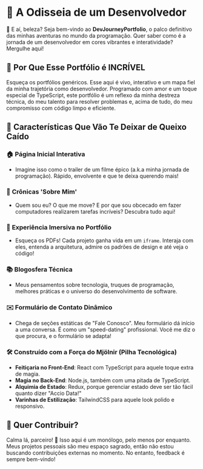 # 🚀 A Odisseia de um Desenvolvedor

👋 E aí, beleza? Seja bem-vindo ao **DevJourneyPortfolio**, o palco definitivo das minhas aventuras no mundo da programação. Quer saber como é a jornada de um desenvolvedor em cores vibrantes e interatividade? Mergulhe aqui!

## 🎉 Por Que Esse Portfólio é INCRÍVEL

Esqueça os portfólios genéricos. Esse aqui é vivo, interativo e um mapa fiel da minha trajetória como desenvolvedor. Programado com amor e um toque especial de TypeScript, este portfólio é um reflexo da minha destreza técnica, do meu talento para resolver problemas e, acima de tudo, do meu compromisso com código limpo e eficiente.


## 🌈 Características Que Vão Te Deixar de Queixo Caído

### 🏠 **Página Inicial Interativa**
- Imagine isso como o trailer de um filme épico (a.k.a minha jornada de programação). Rápido, envolvente e que te deixa querendo mais!

### 👤 **Crônicas 'Sobre Mim'**
- Quem sou eu? O que me move? E por que sou obcecado em fazer computadores realizarem tarefas incríveis? Descubra tudo aqui!

### 💼 **Experiência Imersiva no Portfólio**
- Esqueça os PDFs! Cada projeto ganha vida em um `iframe`. Interaja com eles, entenda a arquitetura, admire os padrões de design e até veja o código!

### 📚 **Blogosfera Técnica**
- Meus pensamentos sobre tecnologia, truques de programação, melhores práticas e o universo do desenvolvimento de software.

### ✉️ **Formulário de Contato Dinâmico**
- Chega de seções estáticas de "Fale Conosco". Meu formulário dá início a uma conversa. É como um "speed-dating" profissional. Você me diz o que procura, e o formulário se adapta!

### 🛠️ Construído com a Força do Mjölnir (Pilha Tecnológica)

- **Feitiçaria no Front-End**: React com TypeScript para aquele toque extra de magia.
- **Magia no Back-End**: Node.js, também com uma pitada de TypeScript.
- **Alquimia de Estado**: Redux, porque gerenciar estado deve ser tão fácil quanto dizer "Accio Data!"
- **Varinhas de Estilização**: TailwindCSS para aquele look polido e responsivo.

## 🙌 Quer Contribuir?

Calma lá, parceiro! 🛑 Isso aqui é um monólogo, pelo menos por enquanto. Meus projetos pessoais são meu espaço sagrado, então não estou buscando contribuições externas no momento. No entanto, feedback é sempre bem-vindo!
